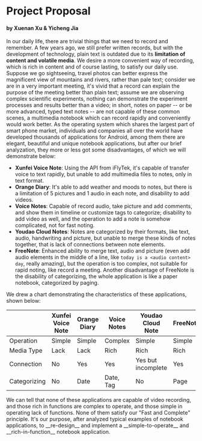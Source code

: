 # Project Proposal

#### by Xuenan Xu & Yicheng Jia

In our daily life, there are trivial things that we need to record and remember. A few years ago, we still prefer written records, but with the development of technology, plain text is outdated due to its __limitation of content and volatile media__. We desire a more convenient way of recording, which is rich in content and of course lasting, to satisfy our daily use. Suppose we go sightseeing, travel photos can better express the magnificent view of mountains and rivers, rather than pale text; consider we are in a very important meeting, it's vivid that a record can explain the purpose of the meeting better than plain text; assume we are observing complex scientific experiments, nothing can demonstrate the experiment processes and results better than a video; in short, notes on paper -- or be more advanced, typed text notes -- are not capable of these common scenes, a multimedia notebook which can record rapidly and conveniently would work better.
As the operating system which shares the largest part of smart phone market, individuals and companies all over the world have developed thousands of applications for Android, among them there are elegant, beautiful and unique notebook applications, but after our brief analyzation, they more or less got some disadvantages, of which we will demonstrate below:

* __Xunfei Voice Note__: Using the API from iFlyTek, it's capable of transfer voice to text rapidly, but unable to add multimedia files to notes, only in text format.
* __Orange Diary__: It's able to add weather and moods to notes, but there is a limitation of 5 pictures and 1 audio in each note, and disability to add videos.
* __Voice Notes__: Capable of record audio, take picture and add comments, and show them in timeline or customize tags to categorize; disability to add video as well, and the operation to add a note is somehow complicated, not for fast noting.
* __Youdao Cloud Notes__: Notes are categorized by their formats, like text, audio, handwriting and picture, but unable to merge these kinds of notes together, that is lack of connections between note elements.
* __FreeNote__: Enhanced ability to merge text, audio and picture (even add audio elements in the middle of a line, like `today is a <audio content> day`, really amazing), but the operation is too complex, not suitable for rapid noting, like record a meeting. Another disadvantage of FreeNote is the disability of categorizing, the whole application is like a paper notebook, categorized by paging.

We drew a chart demonstrating the characteristics of these applications, shown below:
<font size=1>

|              | Xunfei Voice Note | Orange Diary | Voice Notes | Youdao Cloud Note | FreeNote |
|--------------|-------------------|--------------|-------------|-------------------|----------|
| Operation    | Simple            | Simple       | Complex     | Simple            | Simple   |
| Media Type   | Lack              | Lack         | Rich        | Rich              | Rich     |
| Connection   | No                | Yes          | Yes         | Yes but incomplete| Yes      |
| Categorizing | No                | Date         | Date, Tag   | No                | Page     |

</font>
We can tell that none of these applications are capable of video recording, and those rich in functions are complex to operate, and those simple in operating lack of functions. None of them satisfy our "Fast and Complete" principle. It's our purpose, after analyzed typical examples of notebook applications, to __re-design__ and implement a __simple-to-operate__ and __rich-in-function__ notebook application.
